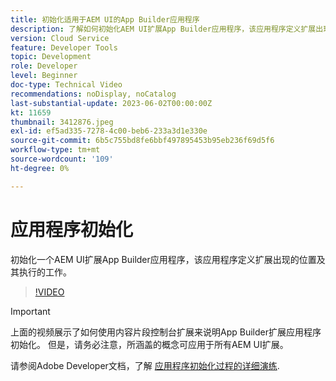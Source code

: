 ```yaml
---
title: 初始化适用于AEM UI的App Builder应用程序
description: 了解如何初始化AEM UI扩展App Builder应用程序，该应用程序定义扩展出现的位置及其执行的工作。
version: Cloud Service
feature: Developer Tools
topic: Development
role: Developer
level: Beginner
doc-type: Technical Video
recommendations: noDisplay, noCatalog
last-substantial-update: 2023-06-02T00:00:00Z
kt: 11659
thumbnail: 3412876.jpeg
exl-id: ef5ad335-7278-4c00-beb6-233a3d1e330e
source-git-commit: 6b5c755bd8fe6bbf497895453b95eb236f69d5f6
workflow-type: tm+mt
source-wordcount: '109'
ht-degree: 0%

---
```


# 应用程序初始化

初始化一个AEM UI扩展App Builder应用程序，该应用程序定义扩展出现的位置及其执行的工作。

>[!VIDEO](https://video.tv.adobe.com/v/3412876?quality=12&learn=on)

>[!IMPORTANT]
>
> 上面的视频展示了如何使用内容片段控制台扩展来说明App Builder扩展应用程序初始化。 但是，请务必注意，所涵盖的概念可应用于所有AEM UI扩展。

请参阅Adobe Developer文档，了解 [应用程序初始化过程的详细演练](https://developer.adobe.com/uix/docs/services/aem-cf-console-admin/code-generation/#launch-code-generation-during-project-initialization).
